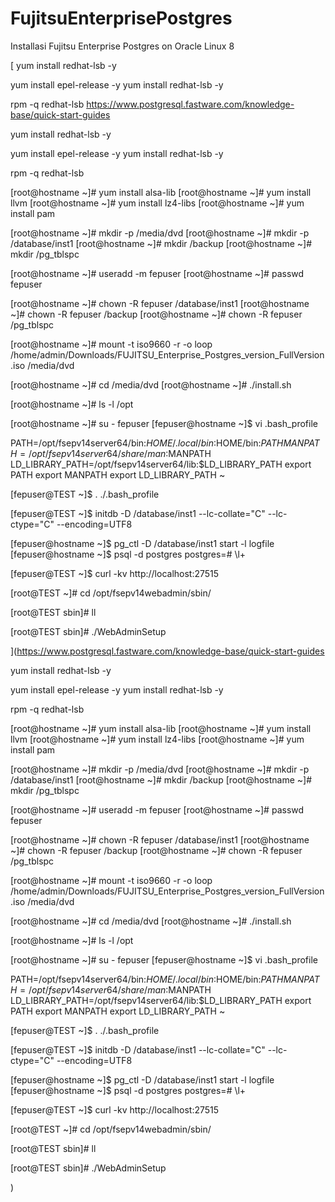 # FujitsuEnterprisePostgres
Installasi Fujitsu Enterprise Postgres on Oracle Linux 8

[
yum install redhat-lsb -y

yum install epel-release -y
yum install redhat-lsb -y

rpm -q redhat-lsb 
https://www.postgresql.fastware.com/knowledge-base/quick-start-guides

yum install redhat-lsb -y

yum install epel-release -y
yum install redhat-lsb -y

rpm -q redhat-lsb 



[root@hostname ~]# yum install alsa-lib
[root@hostname ~]# yum install llvm
[root@hostname ~]# yum install lz4-libs 
[root@hostname ~]# yum install pam



[root@hostname ~]# mkdir -p /media/dvd
[root@hostname ~]# mkdir -p /database/inst1
[root@hostname ~]# mkdir /backup
[root@hostname ~]# mkdir /pg_tblspc




[root@hostname ~]# useradd -m fepuser
[root@hostname ~]# passwd fepuser



[root@hostname ~]# chown -R fepuser /database/inst1
[root@hostname ~]# chown -R fepuser /backup
[root@hostname ~]# chown -R fepuser /pg_tblspc




[root@hostname ~]# mount -t iso9660 -r -o loop /home/admin/Downloads/FUJITSU_Enterprise_Postgres_version_FullVersion.iso /media/dvd


[root@hostname ~]# cd /media/dvd
[root@hostname ~]# ./install.sh





[root@hostname ~]# ls -l /opt



[root@hostname ~]# su - fepuser
[fepuser@hostname ~]$ vi .bash_profile



PATH=/opt/fsepv14server64/bin:$HOME/.local/bin:$HOME/bin:$PATH
MANPATH=/opt/fsepv14server64/share/man:$MANPATH
LD_LIBRARY_PATH=/opt/fsepv14server64/lib:$LD_LIBRARY_PATH
export PATH
export MANPATH
export LD_LIBRARY_PATH
~












[fepuser@TEST ~]$ . ./.bash_profile

[fepuser@TEST ~]$ initdb -D /database/inst1 --lc-collate="C" --lc-ctype="C" --encoding=UTF8




















[fepuser@hostname ~]$ pg_ctl -D /database/inst1 start -l logfile
[fepuser@hostname ~]$ psql -d postgres
postgres=# \l+

[fepuser@TEST ~]$ curl -kv http://localhost:27515








[root@TEST ~]# cd /opt/fsepv14webadmin/sbin/

[root@TEST sbin]# ll

[root@TEST sbin]# ./WebAdminSetup





](https://www.postgresql.fastware.com/knowledge-base/quick-start-guides

yum install redhat-lsb -y

yum install epel-release -y
yum install redhat-lsb -y

rpm -q redhat-lsb 



[root@hostname ~]# yum install alsa-lib
[root@hostname ~]# yum install llvm
[root@hostname ~]# yum install lz4-libs 
[root@hostname ~]# yum install pam



[root@hostname ~]# mkdir -p /media/dvd
[root@hostname ~]# mkdir -p /database/inst1
[root@hostname ~]# mkdir /backup
[root@hostname ~]# mkdir /pg_tblspc




[root@hostname ~]# useradd -m fepuser
[root@hostname ~]# passwd fepuser



[root@hostname ~]# chown -R fepuser /database/inst1
[root@hostname ~]# chown -R fepuser /backup
[root@hostname ~]# chown -R fepuser /pg_tblspc




[root@hostname ~]# mount -t iso9660 -r -o loop /home/admin/Downloads/FUJITSU_Enterprise_Postgres_version_FullVersion.iso /media/dvd


[root@hostname ~]# cd /media/dvd
[root@hostname ~]# ./install.sh





[root@hostname ~]# ls -l /opt



[root@hostname ~]# su - fepuser
[fepuser@hostname ~]$ vi .bash_profile



PATH=/opt/fsepv14server64/bin:$HOME/.local/bin:$HOME/bin:$PATH
MANPATH=/opt/fsepv14server64/share/man:$MANPATH
LD_LIBRARY_PATH=/opt/fsepv14server64/lib:$LD_LIBRARY_PATH
export PATH
export MANPATH
export LD_LIBRARY_PATH
~












[fepuser@TEST ~]$ . ./.bash_profile

[fepuser@TEST ~]$ initdb -D /database/inst1 --lc-collate="C" --lc-ctype="C" --encoding=UTF8




















[fepuser@hostname ~]$ pg_ctl -D /database/inst1 start -l logfile
[fepuser@hostname ~]$ psql -d postgres
postgres=# \l+

[fepuser@TEST ~]$ curl -kv http://localhost:27515








[root@TEST ~]# cd /opt/fsepv14webadmin/sbin/

[root@TEST sbin]# ll

[root@TEST sbin]# ./WebAdminSetup



)
